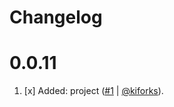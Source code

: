 # Changelog

<a name="0.0.11"></a>

# 0.0.11

1. [x] Added: project ([#1](https://github.com/kiforks/toolkit/pull/1) | [@kiforks](https://github.com/kiforks)).
